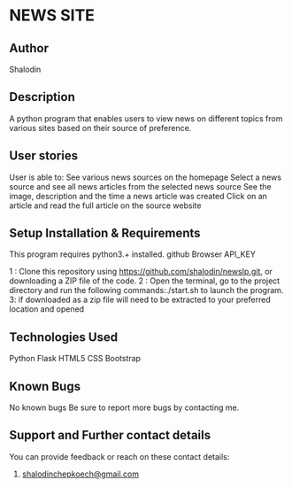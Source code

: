 # NEWS SITE
## Author
Shalodin

## Description
A python program that enables users to view news on different topics from various sites based on their source of preference.

## User stories
User is able to:
See various news sources on the homepage
Select a news source and see all news articles from the selected news source
See the image, description and the time a news article was created
Click on an article and read the full article on the source website


## Setup Installation & Requirements
This program requires python3.+ installed.
github 
Browser
API_KEY


 1 : Clone this repository using https://github.com/shalodin/newsIp.git, or downloading a ZIP file of the code.
 2 : Open the terminal, go to the project directory and run the following commands:./start.sh to launch the program.
 3: if downloaded as a zip file will need to be extracted to your preferred location and opened

## Technologies Used
Python Flask
HTML5 
CSS
Bootstrap

## Known Bugs
No known bugs Be sure to report more bugs by contacting me.
## Support and Further contact details
You can provide feedback or reach on these contact details:
1. shalodinchepkoech@gmail.com


